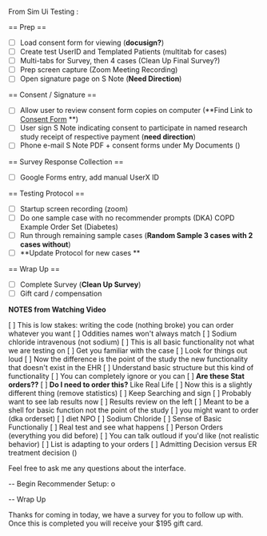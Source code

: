 From Sim Ui Testing :

== Prep ==
- [ ] Load consent form for viewing (**docusign?**) 
- [ ] Create test UserID and Templated Patients (multitab for cases) 
- [ ] Multi-tabs for Survey, then 4 cases (Clean Up Final Survey?)
- [ ] Prep screen capture (Zoom Meeting Recording)
- [ ] Open signature page on S Note (**Need Direction**)

== Consent / Signature ==

- [ ] Allow user to review consent form copies on computer (**Find Link to [Consent Form](https://stanfordmedicine.app.box.com/folder/5712396741) **)
- [ ] User sign S Note indicating consent to participate in named research study receipt of respective payment (**need direction**)
- [ ] Phone e-mail S Note PDF + consent forms under My Documents ()

== Survey Response Collection ==
- [ ] Google Forms entry, add manual UserX ID

== Testing Protocol ==
- [ ] Startup screen recording (zoom)
- [ ] Do one sample case with no recommender prompts (DKA)
COPD Example Order Set (Diabetes)
- [ ] Run through remaining sample cases (**Random Sample 3 cases with 2 cases without**) 
- [ ] **Update Protocol for new cases **

== Wrap Up ==
- [ ] Complete Survey (**Clean Up Survey**)
- [ ] Gift card / compensation

**NOTES from Watching Video** 

[ ] This is low stakes: writing the code (nothing broke) you can order whatever you want 
[ ] Oddities names won't always match 
[ ] Sodium chloride intravenous (not sodium) 
[ ] This is all basic functionality not what we are testing on 
[ ] Get you familiar with the case 
[ ] Look for things out loud 
[ ] Now the difference is the point of the study the new functionality that doesn't exist in the EHR 
[ ] Understand basic structure but this kind of functionality 
[ ] You can completely ignore or you can 
[ ] **Are these Stat orders??** 
[ ] **Do I need to order this?** Like Real Life 
[ ] Now this is a slightly different thing (remove statistics)
[ ] Keep Searching and sign
[ ] Probably want to see lab results now 
[ ] Results review on the left 
[ ] Meant to be a shell for basic function not the point of the study 
[ ] you might want to order (dka orderset) 
[ ] diet NPO 
[ ] Sodium Chloride 
[ ] Sense of Basic Functionaliy
[ ] Real test and see what happens 
[ ] Person Orders (everything you did before) 
[ ] You can talk outloud if you'd like (not realistic behavior) 
[ ] List is adapting to your orders 
[ ] Admitting Decision versus ER treatment decision ()

  
Feel free to ask me any questions about the interface. 

-- Begin Recommender Setup: o

-- Wrap Up 

Thanks for coming in today, we have a survey for you to follow up with. Once this is completed you will receive your $195 gift card. 


